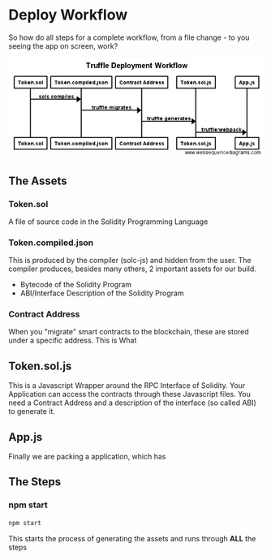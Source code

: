 # Deploy Workflow

So how do all steps for a complete workflow, from a file change - to you seeing the app on screen, work?

![Architecture](./images/deploy.local.sequence.png)

## The Assets

### Token.sol

A file of source code in the Solidity Programming Language

### Token.compiled.json

This is produced by the compiler (solc-js) and hidden from the user. The compiler produces, besides many others, 2 important assets for our build.

* Bytecode of the Solidity Program
* ABI/Interface Description of the Solidity Program

### Contract Address

When you "migrate" smart contracts to the blockchain, these are stored under a specific address. This is What

## Token.sol.js

This is a Javascript Wrapper around the RPC Interface of Solidity. Your Application can access the contracts through these Javascript files. You need a Contract Address and  a description of the interface (so called ABI) to generate it.

## App.js

Finally we are packing a application, which has


## The Steps

### npm start

```bash
npm start
```

This starts the process of generating the assets and runs through **ALL** the steps
